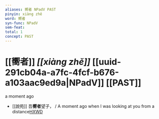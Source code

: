 ```yaml
---
aliases: 嚮者 NPadV PAST
pinyin: xiàng zhě
word: 嚮者
syn-func: NPadV
sem-feat: 
total: 1
concept: PAST 
---
```

# [[嚮者]] *[[xiàng zhě]]*  [[uuid-291cb04a-a7fc-4fcf-b676-a103aac9ed9a|NPadV]] [[PAST]]
a moment ago
 - [[說苑]] 吾**嚮者**望子，
                     / A moment ago when I was looking at you from a distance[HXWD](https://hxwd.org/textview.html?location=CH1a0907_CHANT_002-7a.21)